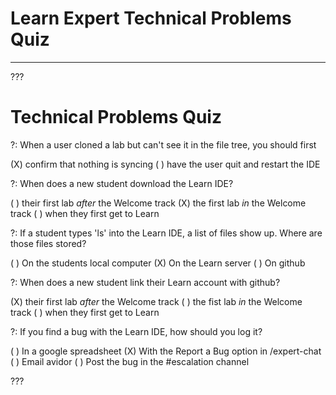 # Learn Expert Technical Problems Quiz
---

???

# Technical Problems Quiz

?: When a user cloned a lab but can't see it in the file tree, you should first

(X) confirm that nothing is syncing
( ) have the user quit and restart the IDE

?: When does a new student download the Learn IDE?

( ) their first lab _after_ the Welcome track
(X) the first lab _in_ the Welcome track
( ) when they first get to Learn

?: If a student types 'ls' into the Learn IDE, a list of files show up. Where are those files stored?

( ) On the students local computer
(X) On the Learn server
( ) On github

?: When does a new student link their Learn account with github?

(X) their first lab _after_ the Welcome track
( ) the fist lab _in_ the Welcome track
( ) when they first get to Learn

?: If you find a bug with the Learn IDE, how should you log it?

( ) In a google spreadsheet
(X) With the Report a Bug option in /expert-chat
( ) Email avidor
( ) Post the bug in the #escalation channel

???
